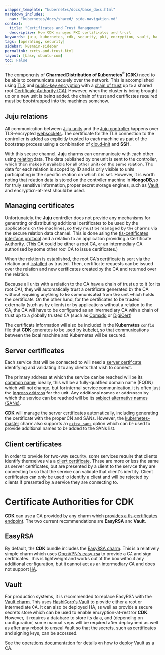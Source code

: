 ```yaml
---
wrapper_template: "kubernetes/docs/base_docs.html"
markdown_includes:
  nav: "kubernetes/docs/shared/_side-navigation.md"
context:
  title: "Certificates and Trust Management"
  description: How CDK manages PKI certificates and trust
keywords: juju, kubernetes, cdk, security, pki, encryption, vault, ha
tags: [operating, security]
sidebar: k8smain-sidebar
permalink: certs-and-trust.html
layout: [base, ubuntu-com]
toc: False
---
```


The components of **Charmed Distribution of Kubernetes<sup>&reg;</sup> (CDK)**
need to be able to communicate securely over the network. This is accomplished
using [TLS][] and [public-key encryption][PKI] with a [chain of trust][] up
to a shared root [Certificate Authority (CA)][CA]. However, when the cluster
is being brought up or a new unit is being added, the chain of trust and
certificates required must be bootstrapped into the machines somehow.

## Juju relations

All communication between [Juju units][] and the [Juju controller][] happens
over TLS-encrypted [websockets][]. The certificate for the TLS connection to
the controller is added as explicitly trusted to each machine as part of the
bootstrap process using a combination of [cloud-init][] and **SSH**.

With this secure channel, **Juju** charms can communicate with each other using
[relation][] data. The data published by one unit is sent to the controller,
which then makes it available for all other units on the same relation. The
data for each relation is scoped by ID and is only visible to units
participating in the specific relation on which it is set. However, it is
worth noting that relation data is stored on the controller machine in
**MongoDB**,so for truly sensitive information, proper secret storage
engines, such as [Vault][vault-charm], and encryption-at-rest should be used.

## Managing certificates

Unfortunately, the **Juju** controller does not provide any mechanisms for
generating or distributing additional certificates to be used by the
applications on the machines, so they must be managed by the charms via the
secure relation data channel. This is done using the [tls-certificates][]
[interface protocol][interface] and a relation to an application providing a
Certificate Authority.  (This CA could be either a root CA, or an intermediary
CA authorised by some other root CA to issue certificates.)

When the relation is established, the root CA's certificate is sent via the
relation and [installed][install_ca_cert] as trusted. Then, certificate
requests can be issued over the relation and new certificates created by the CA
and returned over the relation.

Because all units with a relation to the CA have a chain of trust up to it (or
its root CA), they will automatically trust a certificate generated by the CA
without requiring anything to be communicated from the unit which holds the
certificate. On the other hand, for the certificates to be trusted externally
(such as by clients) or by applications without a relation to the CA, the CA
will have to be configured as an intermediary CA with a chain of trust up to a
globally trusted CA (such as [Comodo][] or [DigiCert][]).

The certificate information will also be included in the **Kubernetes** `config`
file that **CDK** generates to be used by [kubelet][], so that communications
between the local machine and Kubernetes will be secured.

## Server certificates

Each service that will be connected to will need a [server certificate][]
identifying and validating it to any clients that wish to connect.

The primary address at which the service can be reached will be its [common
name][CN]; ideally, this will be a fully-qualified domain name (FQDN) which
will not change, but for internal service communication, it is often just the
[ingress address][network primitives] for the unit. Any additional names or
addresses by which the service can be reached will be its [subject alternative
names (SANs)][SANs].

**CDK** will manage the server certificates automatically, including
generating the certificate with the proper CN and SANs. However, the
[kubernetes-master][] charm also supports an [`extra_sans`][] option which
can be used to provide additional names to be added to the SANs list.

## Client certificates

In order to provide for two-way security, some services require that clients
identify themselves via a [client certificate][]. These are more or less the
same as server certificates, but are presented by a client to the service
they are connecting to so that the service can validate that client's identity.
Client certificates can _only_ be used to identify a client and will be
rejected by clients if presented by a service they are connecting to.

# Certificate Authorities for CDK

**CDK** can use a CA provided by any charm which [provides a tls-certificates
endpoint][provides-tls]. The two current recommendations are
**EasyRSA** and **Vault**.

## EasyRSA

By default, the **CDK** bundle includes the [EasyRSA charm][easyrsa-charm]. This
is a relatively simple charm which uses [OpenVPN's easy-rsa][easy-rsa] to
provide a CA and sign certificates. This is lightweight and works out
of the box without any additional configuration, but it cannot act as an
intermediary CA and does not support [HA][].

## Vault

For production systems, it is recommended to replace EasyRSA with the [Vault
charm][vault-charm]. This uses [HashiCorp's Vault][vault] to provide either a
root or intermediate CA. It can also be deployed HA, as well as provide a secure
secrets store which can be used to enable encryption-at-rest for **CDK**. However,
it requires a database to store its data, and (depending on configuration)
some manual steps will be required after deployment as well as after any reboot
to unseal Vault so that the secrets, such as certificates and signing keys, can
be accessed.

See the [operations documentation][vault-cdk] for details on how to deploy Vault as a CA.



[TLS]: https://www.networkworld.com/article/2303073/lan-wan/lan-wan-what-is-transport-layer-security-protocol.html
[PKI]: https://github.com/OpenVPN/easy-rsa/blob/master/doc/Intro-To-PKI.md
[chain of trust]: https://en.wikipedia.org/wiki/Chain_of_trust
[CA]: https://en.wikipedia.org/wiki/Certificate_authority
[Juju units]: https://docs.jujucharms.com/stable/en/juju-concepts#unit-and-application
[Juju controller]: https://docs.jujucharms.com/controllers
[tls-certificates]: https://github.com/juju-solutions/interface-tls-certificates
[interface]: https://docs.jujucharms.com/stable/en/juju-concepts#interface
[websockets]: https://en.wikipedia.org/wiki/WebSocket
[cloud-init]: https://cloud-init.io/
[relation]: https://docs.jujucharms.com/stable/en/juju-concepts#relation
[vault-charm]: https://jujucharms.com/u/openstack-charmers-next/vault/
[vault]: https://www.vaultproject.io
[easyrsa-charm]: https://jujucharms.com/u/containers/easyrsa/
[easy-rsa]: https://github.com/OpenVPN/easy-rsa
[leadership]: https://docs.jujucharms.com/stable/en/authors-charm-leadership
[install_ca_cert]: https://charm-helpers.readthedocs.io/en/latest/api/charmhelpers.core.host.html#charmhelpers.core.host.install_ca_cert
[Comodo]: https://en.wikipedia.org/wiki/Comodo_Group
[DigiCert]: https://en.wikipedia.org/wiki/DigiCert
[kubelet]: https://kubernetes.io/docs/reference/command-line-tools-reference/kubelet/
[server certificate]: https://en.wikipedia.org/wiki/Public_key_certificate#TLS/SSL_server_certificate
[client certificate]: https://en.wikipedia.org/wiki/Public_key_certificate#TLS/SSL_client_certificate
[CN]: https://knowledge.digicert.com/solution/SO7239.html
[SANs]: https://en.wikipedia.org/wiki/Subject_Alternative_Name
[network primitives]: https://docs.jujucharms.com/stable/en/developer-network-primitives
[kubernetes-master]: https://jujucharms.com/u/containers/kubernetes-master/
[`extra_sans`]: https://jujucharms.com/u/containers/kubernetes-master/#charm-config-extra_sans
[provides-tls]: https://jujucharms.com/q/?provides=tls-certificates
[HA]: https://en.wikipedia.org/wiki/High_availability
[vault-guide-csr]: https://docs.openstack.org/project-deploy-guide/charm-deployment-guide/latest/app-certificate-management.html
[csr]: https://en.wikipedia.org/wiki/Certificate_signing_request
[expose]: https://docs.jujucharms.com/stable/en/charms-exposing
[hacluster]: https://jujucharms.com/stable/en/hacluster
[vault-bug-ttl]: https://bugs.launchpad.net/vault-charm/+bug/1788945
[vault-cdk]: /kubernetes/docs/using-vault
